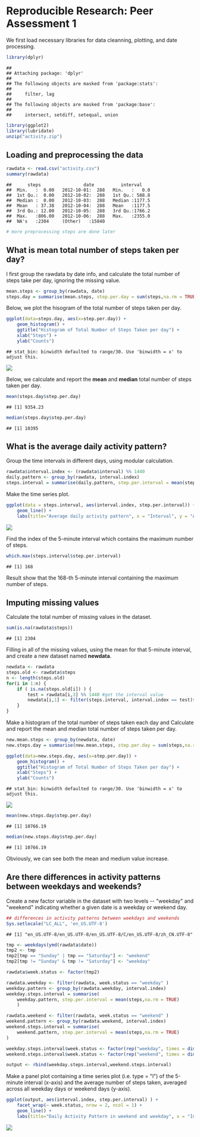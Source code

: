 # Reproducible Research: Peer Assessment 1

We first load necessary libraries for data cleanning, plotting, and date processing. 

```r
library(dplyr)
```

```
## 
## Attaching package: 'dplyr'
## 
## The following objects are masked from 'package:stats':
## 
##     filter, lag
## 
## The following objects are masked from 'package:base':
## 
##     intersect, setdiff, setequal, union
```

```r
library(ggplot2)
library(lubridate)
unzip("activity.zip")
```

## Loading and preprocessing the data

```r
rawdata <- read.csv("activity.csv")
summary(rawdata)
```

```
##      steps                date          interval     
##  Min.   :  0.00   2012-10-01:  288   Min.   :   0.0  
##  1st Qu.:  0.00   2012-10-02:  288   1st Qu.: 588.8  
##  Median :  0.00   2012-10-03:  288   Median :1177.5  
##  Mean   : 37.38   2012-10-04:  288   Mean   :1177.5  
##  3rd Qu.: 12.00   2012-10-05:  288   3rd Qu.:1766.2  
##  Max.   :806.00   2012-10-06:  288   Max.   :2355.0  
##  NA's   :2304     (Other)   :15840
```

```r
# more preprocessing steps are done later
```


## What is mean total number of steps taken per day?
I first group the rawdata by date info, and calculate the total number of steps take per day, ignoring the missing value.

```r
mean.steps <- group_by(rawdata, date) 
steps.day = summarise(mean.steps, step.per.day = sum(steps,na.rm = TRUE) )
```

Below, we plot the hisogram of the total number of steps taken per day.

```r
ggplot(data=steps.day, aes(x=step.per.day)) + 
    geom_histogram() + 
    ggtitle("Histogram of Total Number of Steps Taken per day") + 
    xlab("Steps") + 
    ylab("Counts")
```

```
## stat_bin: binwidth defaulted to range/30. Use 'binwidth = x' to adjust this.
```

![](PA1_template_files/figure-html/unnamed-chunk-4-1.png) 

Below, we calculate and report the **mean** and **median** total number of steps taken per day.

```r
mean(steps.day$step.per.day)
```

```
## [1] 9354.23
```

```r
median(steps.day$step.per.day)
```

```
## [1] 10395
```

## What is the average daily activity pattern?
Group the time intervals in different days, using modular calculation.

```r
rawdata$interval.index <- (rawdata$interval) %% 1440
daily.pattern <- group_by(rawdata, interval.index) 
steps.interval = summarise(daily.pattern, step.per.interval = mean(steps,na.rm = TRUE) )
```

Make the time series plot. 


```r
ggplot(data = steps.interval, aes(interval.index, step.per.interval)) + 
    geom_line() + 
    labs(title="Average daily activity pattern", x = "Interval", y = "Average Steps")
```

![](PA1_template_files/figure-html/unnamed-chunk-7-1.png) 

Find the index of the 5-minute interval which contains the maximum number of steps.

```r
which.max(steps.interval$step.per.interval)
```

```
## [1] 168
```
Result show that the 168-th 5-minute interval containing the maximum number of steps.

## Imputing missing values
Calculate the total number of missing values in the dataset.

```r
sum(is.na(rawdata$steps))
```

```
## [1] 2304
```

Filling in all of the missing values, using the mean for that 5-minute interval, and create a new dataset named **newdata**.

```r
newdata <- rawdata
steps.old <- rawdata$steps
n <- length(steps.old)
for(i in 1:n) {
    if ( is.na(steps.old[i]) ) {
        test = rawdata[i,3] %% 1440 #get the interval value 
        newdata[i,1] <- filter(steps.interval, interval.index == test)$step.per.interval
    }
}
```

Make a histogram of the total number of steps taken each day and Calculate and report the mean and median total number of steps taken per day.


```r
new.mean.steps <- group_by(newdata, date) 
new.steps.day = summarise(new.mean.steps, step.per.day = sum(steps,na.rm = TRUE) )

ggplot(data=new.steps.day, aes(x=step.per.day)) + 
    geom_histogram() + 
    ggtitle("Histogram of Total Number of Steps Taken per day") + 
    xlab("Steps") + 
    ylab("Counts")
```

```
## stat_bin: binwidth defaulted to range/30. Use 'binwidth = x' to adjust this.
```

![](PA1_template_files/figure-html/unnamed-chunk-11-1.png) 

```r
mean(new.steps.day$step.per.day)
```

```
## [1] 10766.19
```

```r
median(new.steps.day$step.per.day)
```

```
## [1] 10766.19
```

Obviously, we can see both the mean and medium value increase. 

## Are there differences in activity patterns between weekdays and weekends?

Create a new factor variable in the dataset with two levels -- "weekday" and "weekend" indicating whether a given date is a weekday or weekend day.


```r
## differences in activity patterns between weekdays and weekends
Sys.setlocale("LC_ALL", 'en_US.UTF-8')
```

```
## [1] "en_US.UTF-8/en_US.UTF-8/en_US.UTF-8/C/en_US.UTF-8/zh_CN.UTF-8"
```

```r
tmp <- weekdays(ymd(rawdata$date))
tmp2 <- tmp
tmp2[tmp == "Sunday" | tmp == "Saturday"] <- "weekend"
tmp2[tmp != "Sunday" & tmp != "Saturday"] <- "weekday"

rawdata$week.status <- factor(tmp2)

rawdata.weekday <- filter(rawdata, week.status == "weekday" )
weekday.pattern <- group_by(rawdata.weekday, interval.index) 
weekday.steps.interval = summarise(
    weekday.pattern, step.per.interval = mean(steps,na.rm = TRUE) 
    )

rawdata.weekend <- filter(rawdata, week.status == "weekend" )
weekend.pattern <- group_by(rawdata.weekend, interval.index) 
weekend.steps.interval = summarise(
    weekend.pattern, step.per.interval = mean(steps,na.rm = TRUE) 
)

weekday.steps.interval$week.status <- factor(rep("weekday", times = dim(weekday.steps.interval)[1]))
weekend.steps.interval$week.status <- factor(rep("weekend", times = dim(weekend.steps.interval)[1]))

output <- rbind(weekday.steps.interval,weekend.steps.interval)
```

Make a panel plot containing a time series plot (i.e. type = "l") of the 5-minute interval (x-axis) and the average number of steps taken, averaged across all weekday days or weekend days (y-axis).


```r
ggplot(output, aes(interval.index, step.per.interval) ) +
    facet_wrap(~ week.status, nrow = 2, ncol = 1) +
    geom_line() +
    labs(title="Daily Activity Pattern in weekend and weekday", x = "Interval", y = "Number of steps")
```

![](PA1_template_files/figure-html/unnamed-chunk-13-1.png) 

